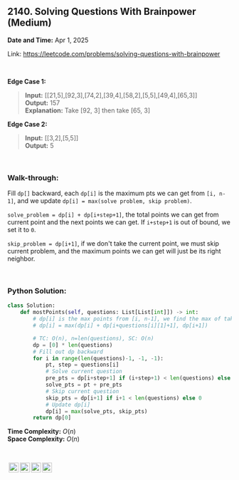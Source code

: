 ## 2140. Solving Questions With Brainpower (Medium)
**Date and Time:** Apr 1, 2025

Link: https://leetcode.com/problems/solving-questions-with-brainpower

<br>

**Edge Case 1:**
> **Input:** [[21,5],[92,3],[74,2],[39,4],[58,2],[5,5],[49,4],[65,3]] <br>
> **Output:** 157 <br>
> **Explanation:** Take [92, 3] then take [65, 3]

**Edge Case 2:**
> **Input:** [[3,2],[5,5]] <br>
> **Output:** 5 <br>

<br>

### Walk-through: 
Fill `dp[]` backward, each `dp[i]` is the maximum pts we can get from `[i, n-1]`, and we update `dp[i] = max(solve problem, skip problem)`. 

`solve_problem = dp[i] + dp[i+step+1]`, the total points we can get from current point and the next points we can get. If `i+step+1` is out of bound, we set it to `0`. 

`skip_problem = dp[i+1]`, if we don't take the current point, we must skip current problem, and the maximum points we can get will just be its right neighbor.

<br>

### Python Solution:
```python
class Solution:
    def mostPoints(self, questions: List[List[int]]) -> int:
        # dp[i] is the max points from [i, n-1], we find the max of take this one or skip (take the current max pts from neighbor)
        # dp[i] = max(dp[i] + dp[i+questions[i][1]+1], dp[i+1])

        # TC: O(n), n=len(questions), SC: O(n)
        dp = [0] * len(questions)
        # Fill out dp backward
        for i in range(len(questions)-1, -1, -1):
            pt, step = questions[i]
            # Solve current question
            pre_pts = dp[i+step+1] if (i+step+1) < len(questions) else 0
            solve_pts = pt + pre_pts
            # Skip current question
            skip_pts = dp[i+1] if i+1 < len(questions) else 0
            # Update dp[i]
            dp[i] = max(solve_pts, skip_pts)
        return dp[0]
```
**Time Complexity:** $O(n)$ <br>
**Space Complexity:** $O(n)$

<br>

<img style="height:22px!important;margin-left:3px;vertical-align:text-bottom;" src="https://mirrors.creativecommons.org/presskit/icons/cc.svg?ref=chooser-v1" alt="CC BY-NC-SA" title="CC BY-NC-SA"><img style="height:22px!important;margin-left:3px;vertical-align:text-bottom;" src="https://mirrors.creativecommons.org/presskit/icons/by.svg?ref=chooser-v1" alt="BY: credit must be given to the creator" title="BY: credit must be given to the creator"><img style="height:22px!important;margin-left:3px;vertical-align:text-bottom;" src="https://mirrors.creativecommons.org/presskit/icons/nc.svg?ref=chooser-v1" alt="NC: Only noncommercial uses of the work are permitted" title="NC: Only noncommercial uses of the work are permitted"><img style="height:22px!important;margin-left:3px;vertical-align:text-bottom;" src="https://mirrors.creativecommons.org/presskit/icons/sa.svg?ref=chooser-v1" alt="SA: Adaptations must be shared under the same terms" title="SA: Adaptations must be shared under the same terms">